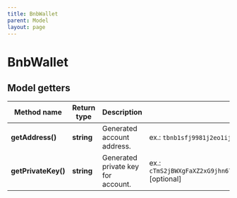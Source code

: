 ```yaml
---
title: BnbWallet
parent: Model
layout: page
---
```


# BnbWallet

## Model getters

Method name | Return type | Description | Notes
------------ | ------------- | ------------- | -------------
**getAddress()** | **string** | Generated account address. | ex.: `tbnb1sfj9981j2eo1ij2e09` [optional]
**getPrivateKey()** | **string** | Generated private key for account. | ex.: `cTmS2jBWXgFaXZ2xG9jhn67TiyTshnMp3UedamzEhGm6BZV1vLgQ` [optional]

